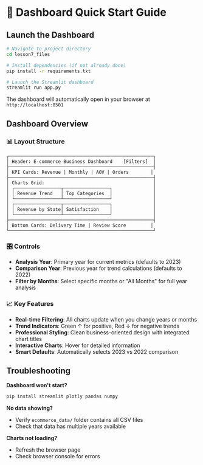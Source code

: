 # 🚀 Dashboard Quick Start Guide

## Launch the Dashboard

```bash
# Navigate to project directory
cd lesson7_files

# Install dependencies (if not already done)
pip install -r requirements.txt

# Launch the Streamlit dashboard
streamlit run app.py
```

The dashboard will automatically open in your browser at `http://localhost:8501`

## Dashboard Overview

### 📊 **Layout Structure**
```
┌─────────────────────────────────────────────────────┐
│ Header: E-commerce Business Dashboard    [Filters]  │
├─────────────────────────────────────────────────────┤
│ KPI Cards: Revenue | Monthly | AOV | Orders        │
├─────────────────────────────────────────────────────┤
│ Charts Grid:                                        │
│ ┌─────────────────┬─────────────────┐               │
│ │ Revenue Trend   │ Top Categories  │               │
│ └─────────────────┴─────────────────┘               │
│ ┌─────────────────┬─────────────────┐               │
│ │ Revenue by State│ Satisfaction    │               │
│ └─────────────────┴─────────────────┘               │
├─────────────────────────────────────────────────────┤
│ Bottom Cards: Delivery Time | Review Score         │
└─────────────────────────────────────────────────────┘
```

### 🎛️ **Controls**
- **Analysis Year**: Primary year for current metrics (defaults to 2023)
- **Comparison Year**: Previous year for trend calculations (defaults to 2022)
- **Filter by Months**: Select specific months or "All Months" for full year analysis

### 📈 **Key Features**
- **Real-time Filtering**: All charts update when you change years or months
- **Trend Indicators**: Green ↑ for positive, Red ↓ for negative trends
- **Professional Styling**: Clean business-oriented design with integrated chart titles
- **Interactive Charts**: Hover for detailed information
- **Smart Defaults**: Automatically selects 2023 vs 2022 comparison

## Troubleshooting

**Dashboard won't start?**
```bash
pip install streamlit plotly pandas numpy
```

**No data showing?**
- Verify `ecommerce_data/` folder contains all CSV files
- Check that data has multiple years available

**Charts not loading?**
- Refresh the browser page
- Check browser console for errors